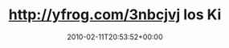 ---
retweeted: false
source: <a href="http://twitter.com" rel="nofollow">Twitter Web Client</a>
entities:
  hashtags: []
  symbols: []
  user_mentions: []
  urls: []
display_text_range:
- '0'
- '109'
favorite_count: '0'
id_str: '8977223523'
truncated: false
retweet_count: '0'
id: '8977223523'
created_at: Thu Feb 11 20:53:52 +0000 2010
favorited: false
full_text: 'http://yfrog.com/3nbcjvj los Kinder! Lustiges Frontsängerraten: Welche
  Band begleitet mich beim Taschepacken?'
lang: de
tags:
- pesos:twitter
date: '2010-02-11T20:53:52+00:00'
src: https://twitter.com/bascht/status/8977223523
original_url: https://twitter.com/bascht/status/8977223523
type: twitter_tweet
text: 'http://yfrog.com/3nbcjvj los Kinder! Lustiges Frontsängerraten: Welche Band
  begleitet mich beim Taschepacken?'
title: http://yfrog.com/3nbcjvj los Ki

---